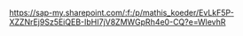https://sap-my.sharepoint.com/:f:/p/mathis_koeder/EvLkF5P-XZZNrEj9Sz5EiQEB-IbHI7jV8ZMWGpRh4e0-CQ?e=WlevhR